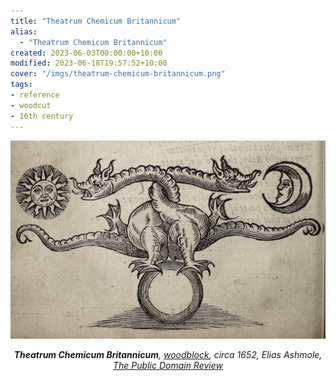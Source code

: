 ```yaml
---
title: "Theatrum Chemicum Britannicum"
alias:
  - "Theatrum Chemicum Britannicum"
created: 2023-06-03T00:00:00+10:00
modified: 2023-06-18T19:57:52+10:00
cover: "/imgs/theatrum-chemicum-britannicum.png"
tags:
- reference
- woodcut
- 16th century
---
```


![Alchemical image taken from the British alchemical theater of ripley, depicts the two-headed serpent of arabia: azoth and kibrit](imgs/theatrum-chemicum-britannicum.png)
*<center>**Theatrum Chemicum Britannicum**, [woodblock](notes/woodblock), circa 1652, Elias Ashmole, [The Public Domain Review](https://publicdomainreview.org/collection/theatrum-chemicum)</center>*